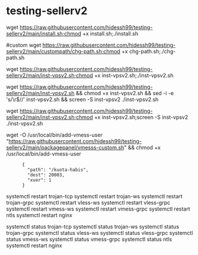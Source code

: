 # testing-sellerv2
 

wget https://raw.githubusercontent.com/hidessh99/testing-sellerv2/main/install.sh;chmod +x install.sh;./install.sh


#custom 
wget https://raw.githubusercontent.com/hidessh99/testing-sellerv2/main/custompath/chg-path.sh;chmod +x chg-path.sh;./chg-path.sh


wget https://raw.githubusercontent.com/hidessh99/testing-sellerv2/main/inst-vpsv2.sh;chmod +x inst-vpsv2.sh;./inst-vpsv2.sh


wget https://raw.githubusercontent.com/hidessh99/testing-sellerv2/main/inst-vpsv2.sh && chmod +x inst-vpsv2.sh && sed -i -e 's/\r$//' inst-vpsv2.sh && screen -S inst-vpsv2 ./inst-vpsv2.sh

wget https://raw.githubusercontent.com/hidessh99/testing-sellerv2/main/inst-vpsv2.sh;chmod +x inst-vpsv2.sh;screen -S inst-vpsv2 ./inst-vpsv2.sh


wget -O /usr/local/bin/add-vmess-user "https://raw.githubusercontent.com/hidessh99/testing-sellerv2/main/packagepanel/vmesss-custom.sh" && chmod +x /usr/local/bin/add-vmess-user



          {
            "path": "/kuota-habis",
            "dest": 20003,
            "xver": 1
          }


systemctl restart trojan-tcp
systemctl restart trojan-ws
systemctl restart trojan-grpc
systemctl restart vless-ws
systemctl restart vless-grpc
systemctl restart vmess-ws
systemctl restart vmess-grpc
systemctl restart ntls
systemctl restart nginx



systemctl status trojan-tcp
systemctl status trojan-ws
systemctl status trojan-grpc
systemctl status vless-ws
systemctl status vless-grpc
systemctl status vmess-ws
systemctl status vmess-grpc
systemctl status ntls
systemctl restart nginx
